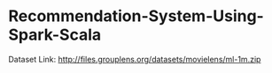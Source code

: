# Recommendation-System-Using-Spark-Scala

Dataset Link: http://files.grouplens.org/datasets/movielens/ml-1m.zip
